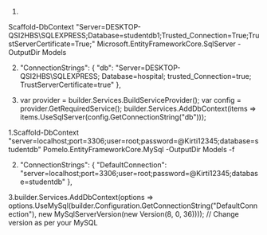 1.

Scaffold-DbContext "Server=DESKTOP-QSI2HBS\SQLEXPRESS;Database=studentdb1;Trusted_Connection=True;TrustServerCertificate=True;" Microsoft.EntityFrameworkCore.SqlServer -OutputDir Models


2. "ConnectionStrings": {
   "db": "Server=DESKTOP-QSI2HBS\\SQLEXPRESS; Database=hospital; trusted_Connection=true; TrustServerCertificate=true"
 },


3.   var provider = builder.Services.BuildServiceProvider();
   var config = provider.GetRequiredService<IConfiguration>();
   builder.Services.AddDbContext<HospitalContext>(items => items.UseSqlServer(config.GetConnectionString("db")));


1.Scaffold-DbContext "server=localhost;port=3306;user=root;password=@Kirti12345;database=studentdb" Pomelo.EntityFrameworkCore.MySql -OutputDir Models -f


2. "ConnectionStrings": {
   "DefaultConnection": "server=localhost;port=3306;user=root;password=@Kirti12345;database=studentdb"
 },


3.builder.Services.AddDbContext<StudentDbContext>(options =>
    options.UseMySql(builder.Configuration.GetConnectionString("DefaultConnection"),
    new MySqlServerVersion(new Version(8, 0, 36)))); // Change version as per your MySQL
